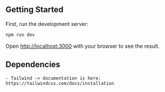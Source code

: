 ## Getting Started

First, run the development server:

```bash
npm run dev
```

Open [http://localhost:3000](http://localhost:3000) with your browser to see the result.

## Dependencies

    - Tailwind -> documentation is here: https://tailwindcss.com/docs/installation

